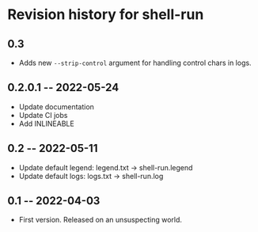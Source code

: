 # Revision history for shell-run

## 0.3

* Adds new `--strip-control` argument for handling control chars in logs.

## 0.2.0.1 -- 2022-05-24

* Update documentation
* Update CI jobs
* Add INLINEABLE

## 0.2 -- 2022-05-11

* Update default legend: legend.txt -> shell-run.legend
* Update default logs: logs.txt -> shell-run.log

## 0.1 -- 2022-04-03

* First version. Released on an unsuspecting world.
